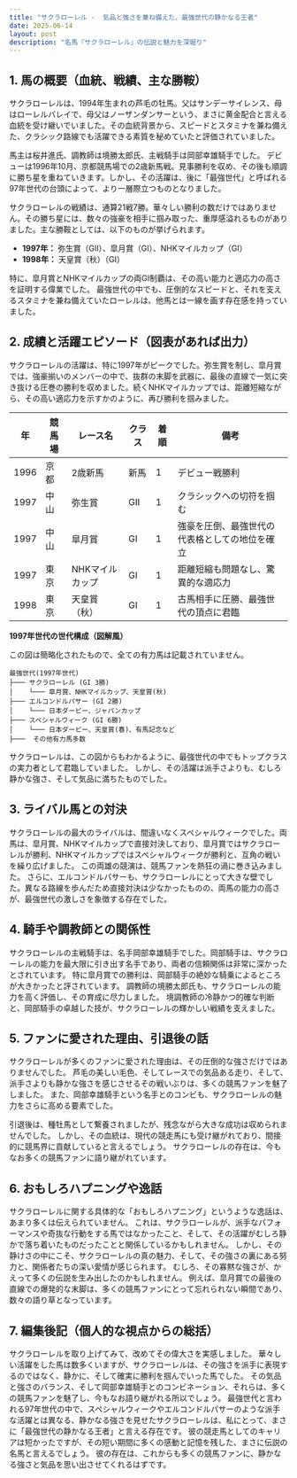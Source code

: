 ```yaml
---
title: "サクラローレル -  気品と強さを兼ね備えた、最強世代の静かなる王者"
date: 2025-06-14
layout: post
description: "名馬『サクラローレル』の伝説と魅力を深堀り"
---
```


## 1. 馬の概要（血統、戦績、主な勝鞍）

サクラローレルは、1994年生まれの芦毛の牡馬。父はサンデーサイレンス、母はローレルバレイで、母父はノーザンダンサーという、まさに黄金配合と言える血統を受け継いでいました。その血統背景から、スピードとスタミナを兼ね備えた、クラシック路線でも活躍できる素質を秘めていたと評価されていました。

馬主は桜井進氏、調教師は境勝太郎氏、主戦騎手は岡部幸雄騎手でした。  デビューは1996年10月、京都競馬場での2歳新馬戦。見事勝利を収め、その後も順調に勝ち星を重ねていきます。しかし、その活躍は、後に「最強世代」と呼ばれる97年世代の台頭によって、より一層際立つものとなりました。

サクラローレルの戦績は、通算21戦7勝。華々しい勝利の数だけではありません。その勝ち星には、数々の強豪を相手に掴み取った、重厚感溢れるものがありました。主な勝鞍としては、以下のものが挙げられます。

* **1997年：** 弥生賞（GII）、皐月賞（GI）、NHKマイルカップ（GI）
* **1998年：** 天皇賞（秋）（GI）

特に、皐月賞とNHKマイルカップの両GI制覇は、その高い能力と適応力の高さを証明する偉業でした。  最強世代の中でも、圧倒的なスピードと、それを支えるスタミナを兼ね備えていたローレルは、他馬とは一線を画す存在感を持っていました。


## 2. 成績と活躍エピソード（図表があれば出力）

サクラローレルの活躍は、特に1997年がピークでした。弥生賞を制し、皐月賞では、強豪揃いのメンバーの中で、抜群の末脚を武器に、最後の直線で一気に突き抜ける圧巻の勝利を収めました。続くNHKマイルカップでは、距離短縮ながら、その高い適応力を示すかのように、再び勝利を掴みました。

| 年 | 競馬場 | レース名       | クラス | 着順 | 備考                                   |
|---|--------|---------------|-------|------|----------------------------------------|
| 1996 | 京都   | 2歳新馬         | 新馬   | 1     | デビュー戦勝利                             |
| 1997 | 中山   | 弥生賞           | GII    | 1     | クラシックへの切符を掴む                 |
| 1997 | 中山   | 皐月賞           | GI     | 1     | 強豪を圧倒、最強世代の代表格としての地位を確立 |
| 1997 | 東京   | NHKマイルカップ   | GI     | 1     | 距離短縮も問題なし、驚異的な適応力         |
| 1998 | 東京   | 天皇賞（秋）     | GI     | 1     | 古馬相手に圧勝、最強世代の頂点に君臨       |


**1997年世代の世代構成（図解風）**

この図は簡略化されたもので、全ての有力馬は記載されていません。

```
最強世代(1997年世代)
├─── サクラローレル (GI 3勝)
│    └─── 皐月賞、NHKマイルカップ、天皇賞(秋)
├─── エルコンドルパサー (GI 2勝)
│    └─── 日本ダービー、ジャパンカップ
├─── スペシャルウィーク (GI 6勝)
│    └─── 日本ダービー、天皇賞(春)、有馬記念など
├───  その他有力馬多数
```

サクラローレルは、この図からもわかるように、最強世代の中でもトップクラスの実力者として君臨していました。  しかし、その活躍は派手さよりも、むしろ静かな強さ、そして気品に満ちたものでした。


## 3. ライバル馬との対決

サクラローレルの最大のライバルは、間違いなくスペシャルウィークでした。両馬は、皐月賞、NHKマイルカップで直接対決しており、皐月賞ではサクラローレルが勝利、NHKマイルカップではスペシャルウィークが勝利と、互角の戦いを繰り広げました。  この両雄の競演は、競馬ファンを熱狂の渦に巻き込みました。  さらに、エルコンドルパサーも、サクラローレルにとって大きな壁でした。異なる路線を歩んだため直接対決は少なかったものの、両馬の能力の高さが、最強世代の激しさを象徴する存在でした。


## 4. 騎手や調教師との関係性

サクラローレルの主戦騎手は、名手岡部幸雄騎手でした。岡部騎手は、サクラローレルの能力を最大限に引き出す名手であり、両者の信頼関係は非常に深かったとされています。  特に皐月賞での勝利は、岡部騎手の絶妙な騎乗によるところが大きかったと評されています。  調教師の境勝太郎氏も、サクラローレルの能力を高く評価し、その育成に尽力しました。  境調教師の冷静かつ的確な判断と、岡部騎手の卓越した技が、サクラローレルの輝かしい戦績を支えました。


## 5. ファンに愛された理由、引退後の話

サクラローレルが多くのファンに愛された理由は、その圧倒的な強さだけではありませんでした。  芦毛の美しい毛色、そしてレースでの気品ある走り、そして、派手さよりも静かな強さを感じさせるその戦いぶりは、多くの競馬ファンを魅了しました。  また、岡部幸雄騎手という名手とのコンビも、サクラローレルの魅力をさらに高める要素でした。

引退後は、種牡馬として繋養されましたが、残念ながら大きな成功は収められませんでした。  しかし、その血統は、現代の競走馬にも受け継がれており、間接的に競馬界に貢献していると言えるでしょう。  サクラローレルの存在は、今もなお多くの競馬ファンに語り継がれています。


## 6. おもしろハプニングや逸話

サクラローレルに関する具体的な「おもしろハプニング」というような逸話は、あまり多くは伝えられていません。  これは、サクラローレルが、派手なパフォーマンスや奇抜な行動をする馬ではなかったこと、そして、その活躍がむしろ静かで落ち着いたものだったことと関係しているかもしれません。  しかし、その静けさの中にこそ、サクラローレルの真の魅力、そして、その強さの裏にある努力と、関係者たちの深い愛情が感じられます。  むしろ、その寡黙な強さが、かえって多くの伝説を生み出したのかもしれません。  例えば、皐月賞での最後の直線での爆発的な末脚は、多くの競馬ファンにとって忘れられない瞬間であり、数々の語り草となっています。


## 7. 編集後記（個人的な視点からの総括）

サクラローレルを取り上げてみて、改めてその偉大さを実感しました。  華々しい活躍をした馬は数多くいますが、サクラローレルは、その強さを派手に表現するのではなく、静かに、そして確実に勝利を掴んでいった馬でした。  その気品と強さのバランス、そして岡部幸雄騎手とのコンビネーション、それらは、多くの競馬ファンを魅了し、今もなお語り継がれる所以でしょう。  最強世代と言われる97年世代の中で、スペシャルウィークやエルコンドルパサーのような派手な活躍とは異なる、静かなる強さを見せたサクラローレルは、私にとって、まさに「最強世代の静かなる王者」と言える存在です。  彼の競走馬としてのキャリアは短かったですが、その短い期間に多くの感動と記憶を残した、まさに伝説の名馬と言えるでしょう。  彼の存在は、これからも多くの競馬ファンに、静かなる強さと気品を思い出させてくれるはずです。
